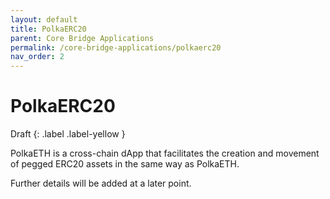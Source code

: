 ```yaml
---
layout: default
title: PolkaERC20
parent: Core Bridge Applications
permalink: /core-bridge-applications/polkaerc20
nav_order: 2
---
```

# PolkaERC20

Draft
{: .label .label-yellow }

PolkaETH is a cross-chain dApp that facilitates the creation and movement of pegged ERC20 assets in the same way as PolkaETH.

Further details will be added at a later point.
